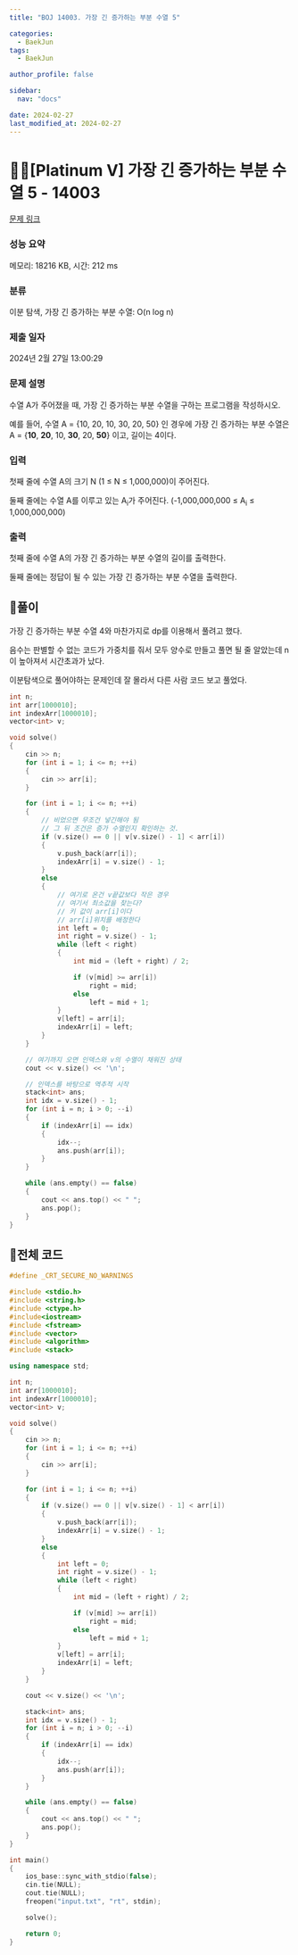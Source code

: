 ```yaml
---
title: "BOJ 14003. 가장 긴 증가하는 부분 수열 5"

categories:
  - BaekJun
tags:
  - BaekJun

author_profile: false

sidebar:
  nav: "docs"

date: 2024-02-27
last_modified_at: 2024-02-27
---
```


# 🙇‍♀️[Platinum V] 가장 긴 증가하는 부분 수열 5 - 14003 

[문제 링크](https://www.acmicpc.net/problem/14003) 

### 성능 요약

메모리: 18216 KB, 시간: 212 ms

### 분류

이분 탐색, 가장 긴 증가하는 부분 수열: O(n log n)

### 제출 일자

2024년 2월 27일 13:00:29

### 문제 설명

<p>수열 A가 주어졌을 때, 가장 긴 증가하는 부분 수열을 구하는 프로그램을 작성하시오.</p>

<p>예를 들어, 수열 A = {10, 20, 10, 30, 20, 50} 인 경우에 가장 긴 증가하는 부분 수열은 A = {<strong>10</strong>, <strong>20</strong>, 10, <strong>30</strong>, 20, <strong>50</strong>} 이고, 길이는 4이다.</p>

### 입력 

 <p>첫째 줄에 수열 A의 크기 N (1 ≤ N ≤ 1,000,000)이 주어진다.</p>

<p>둘째 줄에는 수열 A를 이루고 있는 A<sub>i</sub>가 주어진다. (-1,000,000,000 ≤ A<sub>i</sub> ≤ 1,000,000,000)</p>

### 출력 

 <p>첫째 줄에 수열 A의 가장 긴 증가하는 부분 수열의 길이를 출력한다.</p>

<p>둘째 줄에는 정답이 될 수 있는 가장 긴 증가하는 부분 수열을 출력한다.</p>

## 🚀풀이

가장 긴 증가하는 부분 수열 4와 마찬가지로 dp를 이용해서 풀려고 했다.  

음수는 판별할 수 없는 코드가 가중치를 줘서 모두 양수로 만들고 풀면 될 줄 알았는데 n이 높아져서 시간초과가 났다.  

이분탐색으로 풀어야하는 문제인데 잘 몰라서 다른 사람 코드 보고 풀었다.  

```cpp
int n;
int arr[1000010];
int indexArr[1000010];
vector<int> v;

void solve()
{
	cin >> n;
	for (int i = 1; i <= n; ++i)
	{
		cin >> arr[i];
	}

	for (int i = 1; i <= n; ++i)
	{
        // 비었으면 무조건 넣긴해야 됨
        // 그 뒤 조건은 증가 수열인지 확인하는 것.
		if (v.size() == 0 || v[v.size() - 1] < arr[i])
		{
			v.push_back(arr[i]);
			indexArr[i] = v.size() - 1;
		}
		else
		{
            // 여기로 온건 v끝값보다 작은 경우
            // 여기서 최소값을 찾는다?
            // 키 값이 arr[i]이다
            // arr[i]위치를 배정한다
			int left = 0;
			int right = v.size() - 1;
			while (left < right)
			{
				int mid = (left + right) / 2;

				if (v[mid] >= arr[i])
					right = mid;
				else
					left = mid + 1;
			}
			v[left] = arr[i];
			indexArr[i] = left;
		}
	}

    // 여기까지 오면 인덱스와 v의 수열이 채워진 상태
	cout << v.size() << '\n';

    // 인덱스를 바탕으로 역추적 시작
	stack<int> ans;
	int idx = v.size() - 1;
	for (int i = n; i > 0; --i)
	{
		if (indexArr[i] == idx)
		{
			idx--;
			ans.push(arr[i]);
		}
	}

	while (ans.empty() == false)
	{
		cout << ans.top() << " ";
		ans.pop();
	}
}
```



## 🚀전체 코드

```cpp
#define _CRT_SECURE_NO_WARNINGS

#include <stdio.h>
#include <string.h>
#include <ctype.h>
#include<iostream>
#include <fstream>
#include <vector>
#include <algorithm>
#include <stack>

using namespace std;

int n;
int arr[1000010];
int indexArr[1000010];
vector<int> v;

void solve()
{
	cin >> n;
	for (int i = 1; i <= n; ++i)
	{
		cin >> arr[i];
	}

	for (int i = 1; i <= n; ++i)
	{
		if (v.size() == 0 || v[v.size() - 1] < arr[i])
		{
			v.push_back(arr[i]);
			indexArr[i] = v.size() - 1;
		}
		else
		{
			int left = 0;
			int right = v.size() - 1;
			while (left < right)
			{
				int mid = (left + right) / 2;

				if (v[mid] >= arr[i])
					right = mid;
				else
					left = mid + 1;
			}
			v[left] = arr[i];
			indexArr[i] = left;
		}
	}

	cout << v.size() << '\n';

	stack<int> ans;
	int idx = v.size() - 1;
	for (int i = n; i > 0; --i)
	{
		if (indexArr[i] == idx)
		{
			idx--;
			ans.push(arr[i]);
		}
	}

	while (ans.empty() == false)
	{
		cout << ans.top() << " ";
		ans.pop();
	}
}

int main()
{
	ios_base::sync_with_stdio(false);
	cin.tie(NULL);
	cout.tie(NULL);
	freopen("input.txt", "rt", stdin);

	solve();

	return 0;
}
```